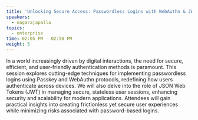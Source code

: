 ```yaml
---
title: 'Unlocking Secure Access: Passwordless Logins with WebAuthn & JWT'
speakers:
  - nagarajapalla
topics:
  - enterprise
time: 02:05 PM - 02:50 PM
weight: 5
---
```


In a world increasingly driven by digital interactions, the need for secure, efficient, and user-friendly authentication methods is paramount. This session explores cutting-edge techniques for implementing passwordless logins using Passkey and WebAuthn protocols, redefining how users authenticate across devices. We will also delve into the role of JSON Web Tokens (JWT) in managing secure, stateless user sessions, enhancing security and scalability for modern applications. Attendees will gain practical insights into creating frictionless yet secure user experiences while minimizing risks associated with password-based logins.